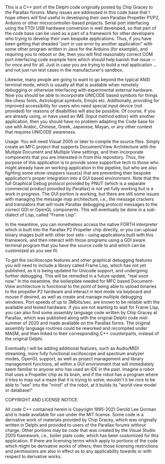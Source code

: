 This is a C++ port of the Delphi code originally posted by Chip Gracey to the Parallax forums. Many issues are addressed in this code base that I hope others will find useful in developing their own Parallax Propeller P1/P2, Arduino or other microcontroller-based projects. Serial port interfacing using the FTDI USB hardware conversion is well developed, so that part of the code base can be used as a part of a framework for other developers who trying to develop their own bespoke applications.  Thus, if you have been getting that dreaded "port in use error by another application" with some other program written in Java for the Arduino (for example), and requiring you to reboot or die, then you will find reasonably correct COM port interfacing code example here which should help banish that issue -- for once and for all.  Just in case you are trying to build a real application ... and not just run test cases in the manufacturer's sandbox. 

Likewise, many people are going to want to go beyond the typical ANSI terminal mode, which is usually all that is available when remotely debugging or otherwise interfacing with experimental external hardware.  Now you should be able to incorporate UNICODE based symbols for things like chess fonts, Astrological symbols, Emojis etc.  Additionally, providing for improved accessibility for users who need special input device (not provided) for reasons of disabilities will also be possible.  Of course, if you are already using, or have used an IME (Input method editor) with another application, then you should have no problem adapting the Code base for use with Arabic, Chinese, Greek, Japanese, Mayan, or any other context that requires UNICODE awareness.

Usage: You will need Visual 2005 or later to compile the source files. Simply create an MFC project that supports Document/View Architecture with the Multiple Document and Multiple View settings, and then incorporate components that you are interested in from this repository.  Thus, the purpose of this application is to provide some supportive tech to those who might already have an working application in the pipeline, but who are also fighting some show-stoppers issue(s) that are preventing their bespoke application's proper integration into a GUI based environment.  Note that the full Graphical Debug protocol provided by PNUT (which is a separate commercial product provided by Parallax) is not yet fully working but is a work in progress.  The GUI portion is working, but there are still some issues with managing the message map architecture, i.e., the message crackers and translators that will route Parallax debugging protocol messages to the correct GDI or OpenGL components.  This will eventually be done in a sub-dialect of Lisp, called "Frame Lisp".

In the meantime, you can nonetheless access the native FORTH interpreter which is built into the Parallax P2 Propeller chip directly, or you can upload binary images built with other tool sets - using applications built with this framework, and then interact with those programs using a GDI aware terminal program that you have the source code to and which can be customized as you see fit.

To get the oscilloscope features and other graphical debugging features you will need to include a library called Frame Lisp, which has not yet published, as it is being updated for Unicode support, and undergoing further debugging. This will be remedied in a future update, "real soon now." In the meantime, the boilerplate needed for MFC based Document-View architecture is functional to the point of being able to upload binaries to the propeller P2 hardware and interact in text mode via keyboard and mouse if desired, as well as create and manage multiple debugging windows. Port speeds of up to 3Mbits/sec. are known to be reliable with the available and tested hardware.  If you are not wanting to wait for Frame Lisp, you can also find some assembly language code written by Chip Gracey at Parallax, which was published along with the original Delphi code mid-summer of 2020 and made available on the Parallax forms.  The original assembly language routines could be reworked and recompiled under MASM, and then linked to their corresponding C++ counterparts, instead of the original Delphi.

Eventually I will be adding additional features, such as Audio/MIDI streaming, more fully functional oscilloscope and spectrum analyzer modes, OpenGL support, as well as project management and library management functions, all within a GUI environment that will immediately seem familiar to anyone who has used an IDE in the past.  Imagine a robot that uses a Propeller chip as its brain, and if the robot has a program where it tries to map out a maze that it is trying to solve; wouldn't it be nice to be able to "see" into the "mind" of the robot, at it builds its "world view model or database!" 

COPYRIGHT AND LICENSE NOTICE:

All code C++ contained herein is Copyright 1995-2021 Gerold Lee Gorman and is made available for use under the MIT license.  Some code is a derivative work of materials provided by Chip Gracey, which was originally written in Delphi and provided to users of the Parallax forums without charge.  Other portions may be code that was created by the Visual Studio 2005 framework, i.e., boiler plate code, which has been customized for this application.  If there are licensing terms which apply to portions of the code which might be derivative works of others; then those licensing restrictions and permissions are also in effect as to any applicability towards or with respect to derivative works.



 
